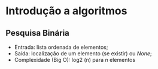 # Introdução a algoritmos

## Pesquisa Binária
- Entrada: lista ordenada de elementos;
- Saída: localização de um elemento (se existir) ou _None_;
- Complexidade (Big O): log2 (n) para _n_ elementos